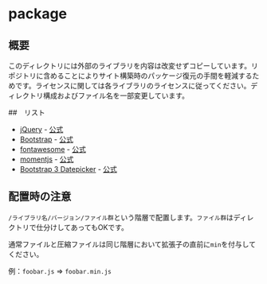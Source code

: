 # package

## 概要

このディレクトリには外部のライブラリを内容は改変せずコピーしています。リポジトリに含めることによりサイト構築時のパッケージ復元の手間を軽減するためです。ライセンスに関しては各ライブラリのライセンスに従ってください。ディレクトリ構成およびファイル名を一部変更しています。

##　リスト

* [jQuery](jquery) - [公式](https://jquery.com/)
* [Bootstrap](bootstrap) - [公式](http://getbootstrap.com/)
* [fontawesome](fontawesome) - [公式](https://fortawesome.github.io/Font-Awesome/)
* [momentjs](momentjs) - [公式](http://momentjs.com/)
* [Bootstrap 3 Datepicker](bootstrap-datetimepicker) - [公式](http://eonasdan.github.io/bootstrap-datetimepicker/)

## 配置時の注意

`/ライブラリ名/バージョン/ファイル群`という階層で配置します。`ファイル群`はディレクトリで仕分けしてあってもOKです。

通常ファイルと圧縮ファイルは同じ階層において拡張子の直前に`min`を付与してください。

例：`foobar.js` => `foobar.min.js`
